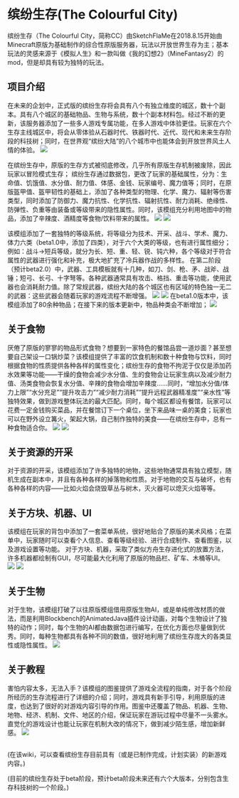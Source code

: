 ﻿# 缤纷生存(The Colourful City)
缤纷生存（The Colourful City，简称CC）由SketchFlaMe在2018.8.15开始由Minecraft原版为基础制作的综合性原版服务器，玩法以开放世界生存为主；基本玩法的灵感来源于《模拟人生》和一款叫做《我的幻想2》（MineFantasy2）的mod，但是却具有较为独特的玩法。

## 项目介绍
在未来的企划中，正式版的缤纷生存将会具有八个有独立维度的城区，数十个副本。具有八个城区的基础物品、生物与系统，数十个副本材料包。经过不断的更新，该服务器添加了一些多人游戏专属功能，在多人游戏中体验更佳。玩家在六个生存主线城区中，将会从零体验从石器时代、铁器时代、近代、现代和未来生存阶段的科技树；同时，在世界观“缤纷大陆”的八个城市中也能体会到开放世界风土人情的体验。
![](image/cc.png)

在缤纷生存中，原版的生存方式被彻底修改，几乎所有原版生存机制被废除，因此玩家以冒险模式生存；
缤纷生存通过数据包，更改了玩家的基础属性，分为：生命值、饥饿值、水分值、耐力值、体感、金钱、玩家编号、魔力值等；同时，在原版盔甲值、盔甲韧性的基础上，添加了各种类型的物理、化学、魔力、辐射等伤害类型，同时添加了防御力、魔力抗性、化学抗性、辐射抗性、耐力消耗、绝缘性、防弹性、负重等由装备或等级带来的隐性属性。同时，该模组充分利用地图中的物品，添加了辛辣度、酒精度等食物/饮料带来的属性。
![](image/基本信息.png)
![](image/ui.png)

该模组添加了一套独特的等级系统，将等级分为技术、开采、战斗、学术、魔力、体力六类（beta1.0中，添加了四类），对于六个大类的等级，也有进行属性细分；
例如：战斗→短兵等级，就分为长、短、重、轻、锐、钝六种，各个等级对于符合属性的武器进行强化和补充，极大地扩充了冷兵器作战的多样性。
在第二阶段（预计beta2.0）中，武器、工具模板就有十几种，如刀、剑、枪、矛、战斧、战锤；短弓、长弓、十字弩等。各种武器通常具有攻击、格挡、重击等功能，使用武器也会消耗耐力值。除了常规武器，缤纷大陆的各个城区也有区域的特色独一无二的武器：这些武器会随着玩家的游戏流程不断增强。
![](image/等级.png)
![](image/等级2.png)
在beta1.0版本中，该模组添加了80余种物品；在接下来的版本更新中，物品种类会不断增加；
![](image/物品.png)
## 关于食物
厌倦了原版的寥寥的物品形式食物？想要到一家特色的餐馆品尝一道炒面？甚至想要自己架设一口锅炒菜？该模组提供了丰富的饮食机制和数十种食物与饮料，同时根据食物的性质提供各种各样的属性变化；缤纷生存的食物不拘泥于仅仅是添加药水效果等功能——干燥的食物会减少水分值、生的食物会让玩家生病以及减少耐力值、汤类食物会恢复水分值、辛辣的食物会增加辛辣度……同时，“增加水分值/体力上限”“水分充足”“提升攻击力”“减少耐力消耗”“提升远程武器精准度”“亲水性”等独特效果，做到游戏整体玩法的最大匹配。同时，每个城区都设有餐馆，玩家可以花费一定金钱购买菜品，并在餐馆订下一个桌位，坐下来品味一桌的美食；玩家也可以在野外设立篝火，架起大锅，自己制作独特的美食——在缤纷生存中，总有一种食物适合你。
![](image/餐厅.png)
![](image/餐厅2.png)
## 关于资源的开采
对于资源的开采，该模组添加了许多独特的地物，这些地物通常具有独立模型，随机生成在副本中，并且有各种各样的掉落物和性质。对于地物的交互与破坏，也有各种各样的内容——比如火焰会烧毁草丛与树木，灭火器可以熄灭火焰等等。
## 关于方块、机器、UI
该模组在玩家的背包中添加了一套菜单系统，很好地贴合了原版的美术风格；在菜单中，玩家随时可以查看个人信息、查看等级经验、进行合成制作、查看图鉴，以及游戏设置等功能。
对于方块、机器，采取了类似方舟生存进化式的放置方法，许多机器都绘制有GUI，尽可能最大化利用了原版的物品栏、矿车、木桶等UI。
![](image/gui.png)
![](image/gui2.png)
## 关于生物
对于生物，该模组打破了以往原版模组借用原版生物AI，或是单纯修改材质的做法，而是利用Blockbench的AnimatedJava插件设计动画，对每个生物设计了独特的动作；同时，每个生物的AI都由数据包进行编写，在优化方面也尽量做到优秀。同时，每种生物都具有各种不同的数值，很好地利用了缤纷生存庞大的各类显性或隐性属性。
![](image/野猪.png)
## 关于教程
害怕内容太多，无法入手？该模组的图鉴提供了游戏全流程的指南，对于各个阶段所经历的生存流程进行了详细的介绍；同时，游戏具有新手引导，利用原版的进度，也达到了很好的对游戏内容引导的作用。图鉴中还覆盖了物品、机器、生物、地物、经济、机制、文件、地区的介绍，保证玩家在游玩过程中尽量不一头雾水。直觉化的游戏设计也能让玩家在机制大改的情况下，做到减少陌生感，增加新鲜感。
![](image/gui3.png)
## 

(在该wiki，可以查看缤纷生存目前具有（或是已制作完成，计划实装）的新游戏内容。)

(目前的缤纷生存处于beta阶段，预计beta阶段未来还有六个大版本，分别包含生存科技树的一个阶段。)